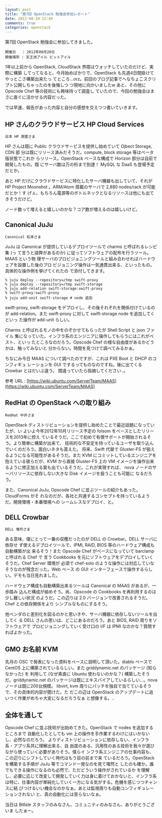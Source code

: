 ```yaml
---
layout: post
title: "第7回 OpenStack 勉強会参加レポート"
date: 2012-08-29 22:49
comments: true
categories: openstack
---
```

第7回 OpenStack 勉強会に参加してきました。

    開催日   : 2012年08月28日
	開催場所 : 天王洲アイル ビットアイル

1年以上前から OpenStack, CloudStack 界隈はウォッチしていたのだけど、実際に構築
してってなると、今月始めばかりで、OpenStack も先週4日間掛けてやっとこさ構築出来たっ
てところ...orz。前回のブログ記事でへなちょこスクリプト公開しちゃったのを後悔しつ
つ現地に向かいましたw あと、その他に Opscode Chef 等の技術にも興味持って調査し
ていたので、今回の勉強会はまさに直ぐに活かせる内容だった。

では早速、報告があった内容と自分の感想を交えつつ書いていきます。

HP さんのクラウドサービス HP Cloud Services
----

    日本 HP 真壁さま

HP さんは既に Public クラウドサービスを提供し始めていて Ojbect Storage, CDN 部
分は既にリリース済みだそうだ。compute, block storage 等はベータ版状態でこれか
らリリース。OpenStack ベースな構成で Horizon 部分は自前で開発したもの。既
にサーバ数は万の桁まで到達！ MySQL な DaaS も登場予定だとか。

あと HP だけにクラウドサービスに特化したサーバ機器も出していて、それが HP
Project Moonshot 。ARM/Atom 搭載のサーバで 2,880 nodes/rack が可能だとか！す
げぇ。もちろん電源等のボトルネックとなるリソースは他にも出てきそうだけど。

ノード数って増えると嬉しいのかな？コア数が増えるのは嬉しいけど。

Canonical JuJu
----

    Canonical 松本さま

JuJu は Canonical が提供しているデプロイツールで charms と呼ばれるレシピ集 (っ
て言うと語弊があるのか) に従ってソフトウェアの配布を行うツール。MAAS という物
理サーバのプロビジョニングツールと組み合わせればハードウェアを設置した後のプロ
ビジョニング操作は一気通貫出来る、といったもの。具体的な操作例を挙げてくれたの
で添付してきます。

    % juju deploy --repository=/tmp swift-proxy
    % juju deploy --repository=/tmp swift-storage
    % juju add-relation swift-storage:swift-proxy
    % swift-proxy:swift-proxy
    % juju add-unit swift-storage # node 追加

swift-proxy, swift-storage をデプロイし、その後それぞれを関係付けているのが
add-relation。また swift-proxy に対して swift-storage node を追加してくといっ
た操作が add-unit らしい。

Charms と呼ばれるモノの中をのぞかせてもらったが Shell Script と json ファイル
集になっていた。インフラ系のエンジニアに操作してもらうにはこれがベスト、といっ
たところなのだろう。Opscode Chef の様な自由度があるかどうかは、触ってみないと
分からない。時間を見つけて調べてみるかぁ。

ちなにみ今日 MAAS について調べたのですが、これは PXE Boot と DHCP のコンフィギュ
レーションを GUI でするってものなのですね。後に出てくる Crowbar とはだいぶ違う。
間違っていたら指摘してください..。

参考 URL : [https://wiki.ubuntu.com/ServerTeam/MAAS](https://wiki.ubuntu.com/ServerTeam/MAAS)

RedHat の OpenStack への取り組み
----

    RedHat 中井さま

OpenStack ディストリビューションを提供し始めたことで最近話題になっていたが、い
よいよ今年2012年10月リリース予定の folsom をベースとしたリリースを2013年に控え
ているそうだ。ここで初めて有償サポートが開始されるそう。より簡単に構築が出来て、
技術的な不安定を持っているユーザを取り込んでいくのだろう。面白いネタも貰えた。
将来、Swift 代替で Gluster-FS が扱えるようになる可能性があるそうだ。また KVM 
にコミットしているエンジニアを抱えている彼らだが、KVM から直接 Gluster-FS 上の
VM イメージを操作出来るように修正加える案も出ているそうだ。これが実現すれば、
nova ノードのサーバリソースに依存しない大きな Disk イメージを扱うことも可能に
なるだろう。

また、Canonical JuJu, Opscode Chef に並ぶツールの紹介もあった。CloudForms がそ
れなのだが、各社と共通するコンセプトを持っているようだ。開発環境・本番環境への
シームレスなデプロイ、と。

DELL Crowbar
----

    DELL 増月さま

ある意味、僕にとって一番の収穫だったのが DELL の Crowbar。DELL サーバに依存せ
ず使えるデプロイツールで、IPMI, RAID, BIOS 等のハードウェア構成も自動構築が出
来るそう！また Opscode Chef がベースになっていて barclamp と呼ばれる Chef で
言う Cookbooks を元にソフトウェアをデプロイしていくそうだ。Chef Server 環境が
必須で chef-solo のような操作には対応していなそうなのが残念だった。Web ベース
の GUI インターフェースで操作するらしい。デモも当日見れました。

ハードウェア構成も自動構築出来るツールは Canonical の MAAS があるが、一歩踏み
込んだ構成が組めそう。尚、Opscode の Cookbooks を再利用するのは少し難しい状況
のようだ。この辺りは 2.0 バージョンで改善されるそうだ。Chef との依存関係をより
シンプルなものにするそう。

他ベンダのと差別化を図るのかと思いきや、サーバ機器に依存しないツールを出してく
る DELL さんの思いは、どこにあるのだろう。あと BIOS, RAID 周りをソフトウェアで
プロビジョニングしていく受け口の I/F は IPMI なのかな？質問すればよかった。

GMO お名前 KVM
----

先月の OSC で発表になった資料をベースに説明して頂いた。diablo ベースで CentOS
上に構築されているらしい。また griddynamic.net のパッケージ (知らなかった) を
利用して (なぜ素直に Ubuntu 使わないのかな？) 構築したそうだ。griddynamic.net
のパッケージは既にエキスパイアしているらしい...。nova ノードは既に200台規模。
libvirt, kvm 周りにパッチを独自で当てているそうで、その具体的内容が聞けた。た
だこの辺は OpenStack のアップデートに追いつく作業がめちゃ大変になるだろうなぁ
と想像する。..

全体を通して
----

Opscode Chef に並ぶ技術が出始めてきた。OpenStack で nodes を追加するところまで
自動化したとしても vm 上の操作を手作業するわけにはいかないし、必然なのだろう。
よりディストリビューションに依存しない、インフラ系・アプリ系共に理解出来る、自
由度のある、汎用性のある技術を我々が選びながら使っていく必要がありそう。僕らイ
ンフラ系エンジニアの仕事内容も、この辺りにシフトしていく時代はもう目の前まで来
ているだろう。OpenStack を構築する手順が JuJu 等でコマンド一発なのを見て唖然と
したのも確か。誰でもできる操作になるのも必然で、ただどういう操作がされているか
を理解し、必要に応じて改変して開発していく力は身に着けておかないと、インフラ系
は特に、仕事内容が単純化していく一方になる気がする。危機を感じつつチャンスに結
びつけるいい機会なのかなぁ。あとは監視周りも自動コンフィギュレーションされない
と、真の自動化には至らないなぁ。

当日は BitIsle スタッフのみなさん、コミュニティのみなさん、ありがとうございま
したぁー。

